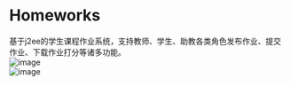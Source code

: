 # Homeworks
基于j2ee的学生课程作业系统，支持教师、学生、助教各类角色发布作业、提交作业、下载作业打分等诸多功能。<br/>
![image](http://thumbnail0.baidupcs.com/thumbnail/73e3ea716fc3ff0df64999653dae6bcc?fid=2353876826-250528-94815614929118&time=1468256400&rt=sh&sign=FDTAER-DCb740ccc5511e5e8fedcff06b081203-qrrMNfyULMjKWaVxVf0tdQwE1AM%3D&expires=8h&chkv=0&chkbd=0&chkpc=&dp-logid=4478124752894860824&dp-callid=0&size=c710_u400&quality=100)<br/>
![image](http://thumbnail0.baidupcs.com/thumbnail/b4ee3d5bcfe3ef826cc275a5e52ad207?fid=2353876826-250528-754614056142544&time=1468260000&rt=sh&sign=FDTAER-DCb740ccc5511e5e8fedcff06b081203-bberwskkKXPQbmXZAmxN8Ml%2Bjvg%3D&expires=8h&chkv=0&chkbd=0&chkpc=&dp-logid=4478149975100296632&dp-callid=0&size=c710_u400&quality=100)
